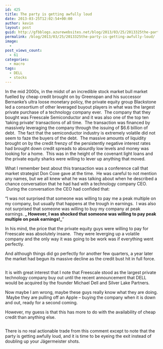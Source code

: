 ```yaml
---
id: 425
title: The party is getting awfully loud
date: 2013-03-25T12:02:54+00:00
author: kevin
layout: post
guid: http://gfbblogs.azurewebsites.net/blog/2013/03/25/2013325the-party-is-getting-awfully-loud/
permalink: /blog/2013/03/25/2013325the-party-is-getting-awfully-loud/
image:
  - 
post_views_count:
  - 61
categories:
  - macro
tags:
  - DELL
  - stocks
---
```

In the mid 2000s, in the midst of an incredible stock market bull market fuelled by cheap credit brought on by Greenspan and his successor Bernanke&#8217;s ultra loose monetary policy, the private equity group Blackstone led a consortium of other leveraged buyout players in what was the largest private purchase of a technology company ever.  The company that they bought was Freescale Semiconductor and it was also one of the top ten &#8216;taking private&#8217; transactions of all time.  The transaction was financed by massively leveraging the company through the issuing of $6.6 billion of debt.  The fact that the semiconductor industry is extremely volatile did not seem to faze the buyers of the debt.  The massive amounts of liquidity brought on by the credit frenzy of the persistently negative interest rates had brought down credit spreads to absurdly low levels and money was looking for a home.  This was in the height of the covenant light loans and the private equity sharks were willing to lever up anything that moved.

What I remember best about this transaction was a conference call that market strategist Don Coxe gave at the time.  He was careful to not mention any names, but we all knew what he was talking about when he described a chance conversation that he had had with a technology company CEO.  During the conversation the CEO had confided that:

&#8220;I was not surprised that someone was willing to pay me a peak multiple on my company, but usually that happens at the trough in earnings.  I was also not surprised that someone was willing to buy my company at peak earnings. **_ However, I was shocked that someone was willing to pay peak multiple on peak earnings!_**&#8221;

In his mind, the price that the private equity guys were willing to pay for Freescale was absolutely insane.  They were leverging up a volatile company and the only way it was going to be work was if everything went perfectly.

And although things did go perfectly for another few quarters, a year later the market had begun its massive decline as the credit bust hit in full force.

<img class="aligncenter" alt="" src="http://themacrotourist.com/blogs/SPX%20Mar%2025%2013.jpg" />

It is with great interest that I note that Freescale stood as the largest private technology company buy out until the recent announcement that DELL would be acquired by the founder Michael Dell and Silver Lake Partners.

Now maybe I am wrong, maybe these guys really know what they are doing.  Maybe they are pulling off an Apple &#8211; buying the company when it is down and out, ready for a second coming.

However, my guess is that this has more to do with the availability of cheap credit than anything else.

<img class="aligncenter" alt="" src="http://themacrotourist.com/blogs/sixteen%20candles%20Mar%2025%2013.jpg" />

There is no real actionable trade from this comment except to note that the party is getting awfully loud, and it is time to be eyeing the exit instead of doubling up your Jägermeister shots.

&nbsp;